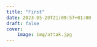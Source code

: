 ```yaml
---
title: "First"
date: 2023-05-20T21:09:57+01:00
draft: false
cover:
    image: img/attak.jpg
---
```


